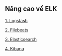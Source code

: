 ## Nâng cao về ELK 

[1. Logstash](./docs/logstash.md)



[2. Filebeats](./docs/filebeats.md)

[3. Elasticsearch](./docs/Elasticsearch.md)

[4. Kibana]()
